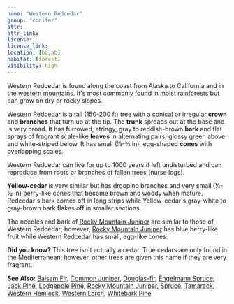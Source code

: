 ```yaml
---
name: "Western Redcedar"
group: "conifer"
attr: 
attr_link: 
license: 
license_link: 
location: [bc,ab]
habitat: [forest]
visibility: high 
---
```

Western Redcedar is found along the coast from Alaska to California and in the western mountains. It's most commonly found in moist rainforests but can grow on dry or rocky slopes.

Western Redcedar is a tall (150-200 ft) tree with a conical or irregular **crown** and **branches** that turn up at the tip. The **trunk** spreads out at the base and is very broad. It has furrowed, stringy, gray to reddish-brown **bark** and flat sprays of fragrant scale-like **leaves** in alternating pairs; glossy green above and white-striped below. It has small (⅓-¾ in), egg-shaped **cones** with overlapping scales.

Western Redcedar can live for up to 1000 years if left undisturbed and can reproduce from roots or branches of fallen trees (nurse logs).

**Yellow-cedar** is very similar but has drooping branches and very small (¼-½ in) berry-like cones that become brown and woody when mature. Redcedar's bark comes off in long strips while Yellow-cedar's gray-white to gray-brown bark flakes off in smaller sections.

The needles and bark of [Rocky Mountain Juniper](/trees/rockyjun) are similar to those of Western Redcedar; however, [Rocky Mountain Juniper](/trees/rockyjun) has blue berry-like fruit while Western Redcedar has small, egg-like cones. 

**Did you know?** This tree isn't actually a cedar. True cedars are only found in the Mediterranean; however, other trees are given this name if they are very fragrant.

<!-- generated, do not edit -->
**See Also:**
[Balsam Fir](/trees/balfir),
[Common Juniper](/trees/comjun),
[Douglas-fir](/trees/doug),
[Engelmann Spruce](/trees/engel),
[Jack Pine](/trees/jack),
[Lodgepole Pine](/trees/lodge),
[Rocky Mountain Juniper](/trees/rockyjun),
[Spruce](/trees/spruce),
[Tamarack](/trees/tam),
[Western Hemlock](/trees/westhem),
[Western Larch](/trees/westlarch),
[Whitebark Pine](/trees/whbark)
